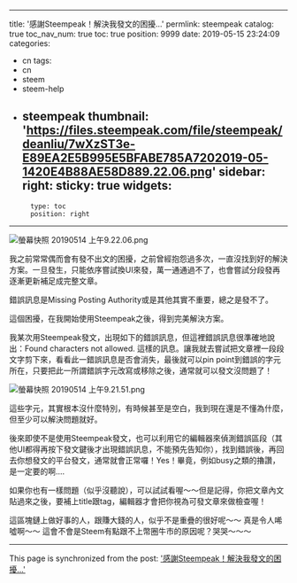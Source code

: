 
---
title: '感謝Steempeak！解決我發文的困擾...'
permlink: steempeak
catalog: true
toc_nav_num: true
toc: true
position: 9999
date: 2019-05-15 23:24:09
categories:
- cn
tags:
- cn
- steem
- steem-help
- steempeak
thumbnail: 'https://files.steempeak.com/file/steempeak/deanliu/7wXzST3e-E89EA2E5B995E5BFABE785A7202019-05-1420E4B88AE58D889.22.06.png'
sidebar:
    right:
        sticky: true
widgets:
    -
        type: toc
        position: right
---


![螢幕快照 20190514 上午9.22.06.png](https://files.steempeak.com/file/steempeak/deanliu/7wXzST3e-E89EA2E5B995E5BFABE785A7202019-05-1420E4B88AE58D889.22.06.png)

我之前常常偶而會有發不出文的困擾，之前曾經抱怨過多次，一直沒找到好的解決方案。一旦發生，只能依序嘗試換UI來發，萬一通通過不了，也會嘗試分段發再逐漸更新補足成完整文章。

錯誤訊息是Missing Posting Authority或是其他其實不重要，總之是發不了。

這個困擾，在我開始使用Steempeak之後，得到完美解決方案。

我某次用Steempeak發文，出現如下的錯誤訊息，但這裡錯誤訊息很準確地說出：Found characters not allowed. 這樣的訊息。讓我就去嘗試把文章裡一段段文字剪下來，看看此一錯誤訊息是否會消失，最後就可以pin point到錯誤的字元所在，只要把此一所謂錯誤字元改寫或移除之後，通常就可以發文沒問題了！

![螢幕快照 20190514 上午9.21.51.png](https://files.steempeak.com/file/steempeak/deanliu/RYh6xr0Z-E89EA2E5B995E5BFABE785A7202019-05-1420E4B88AE58D889.21.51.png)

這些字元，其實根本沒什麼特別，有時候甚至是空白，我到現在還是不懂為什麼，但至少可以解決問題就好。

後來即使不是使用Steempeak發文，也可以利用它的編輯器來偵測錯誤區段（其他UI都得再按下發文鍵後才出現錯誤訊息，不能預先告知你），找到錯誤後，再回去你想發文的平台發文，通常就會正常囉！Yes！畢竟，例如busy之類的擼讚，是一定要的啊....

如果你也有一樣問題（似乎沒聽說），可以試試看喔～～但是記得，你把文章內文貼過來之後，要補上title跟tag，編輯器才會把你視為可發文章來做檢查喔！

這區塊鏈上做好事的人，跟賺大錢的人，似乎不是重疊的很好呢～～ 真是令人唏噓啊～～ 這會不會是Steem有點跟不上幣圈牛市的原因呢？哭哭～～～

- - -

This page is synchronized from the post: ['感謝Steempeak！解決我發文的困擾...'](https://steemit.com/@deanliu/steempeak)
